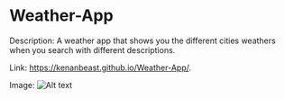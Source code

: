 # Weather-App

Description: A weather app that shows you the different cities weathers when you search with different descriptions. 

Link: https://kenanbeast.github.io/Weather-App/.

Image: ![Alt text](Assets/image/screenshot.png)
